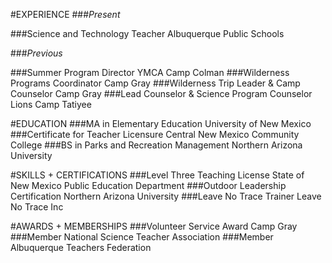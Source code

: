#EXPERIENCE
###*Present*

###Science and Technology Teacher
Albuquerque Public Schools

###*Previous*

###Summer Program Director
YMCA Camp Colman
###Wilderness Programs Coordinator
Camp Gray
###Wilderness Trip Leader & Camp Counselor
Camp Gray
###Lead Counselor & Science Program Counselor
Lions Camp Tatiyee

#EDUCATION
###MA in Elementary Education
University of New Mexico
###Certificate for Teacher Licensure
Central New Mexico Community College
###BS in Parks and Recreation Management
Northern Arizona University

#SKILLS + CERTIFICATIONS
###Level Three Teaching License
State of New Mexico Public Education Department
###Outdoor Leadership Certification
Northern Arizona University
###Leave No Trace Trainer
Leave No Trace Inc

#AWARDS + MEMBERSHIPS
###Volunteer Service Award
Camp Gray
###Member
National Science Teacher Association
###Member
Albuquerque Teachers Federation
